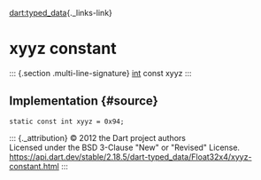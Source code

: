[dart:typed\_data](../../dart-typed_data/dart-typed_data-library){._links-link}

xyyz constant
=============

::: {.section .multi-line-signature}
[int](../../dart-core/int-class) const xyyz
:::

Implementation {#source}
--------------

``` {.language-dart data-language="dart"}
static const int xyyz = 0x94;
```

::: {._attribution}
© 2012 the Dart project authors\
Licensed under the BSD 3-Clause \"New\" or \"Revised\" License.\
<https://api.dart.dev/stable/2.18.5/dart-typed_data/Float32x4/xyyz-constant.html>
:::
